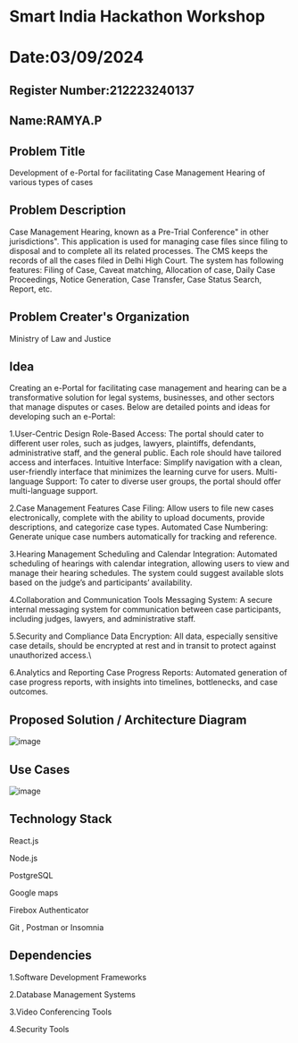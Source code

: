 # Smart India Hackathon Workshop

# Date:03/09/2024
## Register Number:212223240137
## Name:RAMYA.P

## Problem Title
Development of e-Portal for facilitating Case Management Hearing of various types of cases
## Problem Description
Case Management Hearing, known as a Pre-Trial Conference" in other jurisdictions". This application is used for managing case files since filing to disposal and to complete all its related processes. The CMS keeps the records of all the cases filed in Delhi High Court. The system has following features: Filing of Case, Caveat matching, Allocation of case, Daily Case Proceedings, Notice Generation, Case Transfer, Case Status Search, Report, etc.
## Problem Creater's Organization
Ministry of Law and Justice

## Idea
Creating an e-Portal for facilitating case management and hearing can be a transformative solution for legal systems, businesses, and other sectors that manage disputes or cases. Below are detailed points and ideas for developing such an e-Portal:

1.User-Centric Design Role-Based Access: The portal should cater to different user roles, such as judges, lawyers, plaintiffs, defendants, administrative staff, and the general public. Each role should have tailored access and interfaces. Intuitive Interface: Simplify navigation with a clean, user-friendly interface that minimizes the learning curve for users. Multi-language Support: To cater to diverse user groups, the portal should offer multi-language support.

2.Case Management Features Case Filing: Allow users to file new cases electronically, complete with the ability to upload documents, provide descriptions, and categorize case types. Automated Case Numbering: Generate unique case numbers automatically for tracking and reference.

3.Hearing Management Scheduling and Calendar Integration: Automated scheduling of hearings with calendar integration, allowing users to view and manage their hearing schedules. The system could suggest available slots based on the judge’s and participants’ availability.

4.Collaboration and Communication Tools Messaging System: A secure internal messaging system for communication between case participants, including judges, lawyers, and administrative staff.

5.Security and Compliance Data Encryption: All data, especially sensitive case details, should be encrypted at rest and in transit to protect against unauthorized access.\

6.Analytics and Reporting Case Progress Reports: Automated generation of case progress reports, with insights into timelines, bottlenecks, and case outcomes.

## Proposed Solution / Architecture Diagram
![image](https://github.com/user-attachments/assets/ccf3cb8c-8028-4ebc-b5f8-5305aed6ea4f)
## Use Cases
![image](https://github.com/user-attachments/assets/a1e63c13-f7eb-4a6e-bbd3-b8d592568a2c)

## Technology Stack
React.js


Node.js


PostgreSQL


Google maps


Firebox Authenticator


Git , Postman or Insomnia

## Dependencies

1.Software Development Frameworks 


2.Database Management Systems 


3.Video Conferencing Tools 


4.Security Tools
